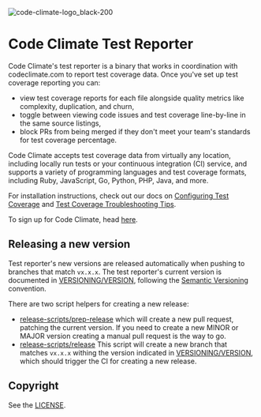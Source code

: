 ![code-climate-logo_black-200](https://user-images.githubusercontent.com/18341459/47682820-32937480-db93-11e8-9d81-e5052a22453b.png)

# Code Climate Test Reporter

Code Climate's test reporter is a binary that works in coordination with codeclimate.com to report test coverage data. Once you've set up test coverage reporting you can:
* view test coverage reports for each file alongside quality metrics like complexity, duplication, and churn,
* toggle between viewing code issues and test coverage line-by-line in the same source listings,
* block PRs from being merged if they don't meet your team's standards for test coverage percentage.

Code Climate accepts test coverage data from virtually any location, including locally run tests or your continuous integration (CI) service, and supports a variety of programming languages and test coverage formats, including Ruby, JavaScript, Go, Python, PHP, Java, and more.

For installation instructions, check out our docs on [Configuring Test Coverage](https://docs.codeclimate.com/docs/configuring-test-coverage) and [Test Coverage Troubleshooting Tips](https://docs.codeclimate.com/docs/test-coverage-troubleshooting-tips).

To sign up for Code Climate, head [here](https://codeclimate.com/quality/pricing/).

## Releasing a new version

Test reporter's new versions are released automatically when pushing to branches that match `vx.x.x`. The test reporter's current version is documented in [VERSIONING/VERSION](https://github.com/codeclimate/test-reporter/blob/master/VERSIONING/VERSION), following the [Semantic Versioning](https://semver.org/) convention.

There are two script helpers for creating a new release:
- [release-scripts/prep-release](https://github.com/codeclimate/test-reporter/blob/master/release-scripts/prep-release) which will create a new pull request, patching the current version. If you need to create a new MINOR or MAJOR version creating a manual pull request is the way to go.
- [release-scripts/release](https://github.com/codeclimate/test-reporter/blob/master/release-scripts/release) This script will create a new branch that matches `vx.x.x` withing the version indicated in [VERSIONING/VERSION](https://github.com/codeclimate/test-reporter/blob/master/VERSIONING/VERSION), which should trigger the CI for creating a new release.

## Copyright

See the [LICENSE](https://github.com/codeclimate/test-reporter/blob/master/LICENSE).
